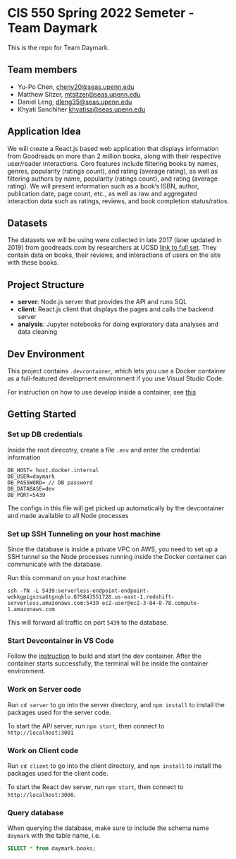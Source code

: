 # CIS 550 Spring 2022 Semeter - Team Daymark

This is the repo for Team Daymark. 

## Team members
* Yu-Po Chen, cheny20@seas.upenn.edu
* Matthew Sitzer, mtsitzer@seas.upenn.edu
* Daniel Leng, dleng35@seas.upenn.edu
* Khyati Sanchiher khyatisa@seas.upenn.edu

## Application Idea

We will create a React.js based web application that displays information from Goodreads on more than 2 million books, along with their respective user/reader interactions. Core features include filtering books by names, genres, popularity (ratings count), and rating (average rating), as well as filtering authors by name, popularity (ratings count), and rating (average rating). We will present information such as a book’s ISBN, author, publication date, page count, etc., as well as raw and aggregated interaction data such as ratings, reviews, and book completion status/ratios. 

## Datasets

The datasets we will be using were collected in late 2017 (later updated in 2019) from goodreads.com by researchers at UCSD [link to full set](https://sites.google.com/eng.ucsd.edu/ucsdbookgraph/home). They contain data on books, their reviews, and interactions of users on the site with these books. 

## Project Structure

* __server__: Node.js server that provides the API and runs SQL 
* __client__: React.js client that displays the pages and calls the backend server
* __analysis__: Jupyter notebooks for doing exploratory data analyses and data cleaning 



## Dev Environment

This project contains `.devcontainer`, which lets you use a Docker container as a full-featured development environment if you use Visual Studio Code. 

For instruction on how to use develop inside a container, see [this](https://code.visualstudio.com/docs/remote/containers)

## Getting Started

### Set up DB credentials

Inside the root direcotry, create a file `.env` and enter the credential information
```
DB_HOST= host.docker.internal
DB_USER=daymark 
DB_PASSWORD= // DB password 
DB_DATABASE=dev
DB_PORT=5439
```

The configs in this file will get picked up automatically by the devcontainer and made available to all Node processes 

### Set up SSH Tunneling on your host machine

Since the database is inside a private VPC on AWS, you need to set up a SSH tunnel so the Node processes running inside the Docker container can communicate with the database. 

Run this command on your host machine

`ssh -fN -L 5439:serverless-endpoint-endpoint-wdkkgpigszsa6tgnqklo.075843551728.us-east-1.redshift-serverless.amazonaws.com:5439 ec2-user@ec2-3-84-0-78.compute-1.amazonaws.com`

This will forward all traffic on port `5439` to the database. 

### Start Devcontainer in VS Code

Follow the [instruction](https://code.visualstudio.com/docs/remote/containers#_quick-start-open-an-existing-folder-in-a-container) to build and start the dev container. After the container starts successfully, the terminal will be inside the container environment. 

### Work on Server code 

Run `cd server` to go into the server directory, and `npm install` to install the packages used for the server code. 

To start the API server, run `npm start`, then connect to `http://localhost:3001`

### Work on Client code 

Run `cd client` to go into the client directory, and `npm install` to install the packages used for the client code. 

To start the React dev server, run `npm start`, then connect to `http://localhost:3000`.

### Query database

When querying the database, make sure to include the schema name `daymark` with the table name, i.e.

```sql
SELECT * from daymark.books;
```